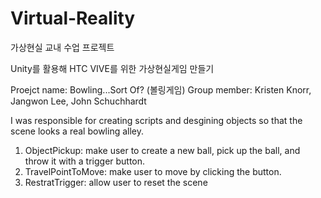 # Virtual-Reality
가상현실 교내 수업 프로젝트

Unity를 활용해 HTC VIVE를 위한 가상현실게임 만들기

Proejct name: Bowling...Sort Of? (볼링게임)
Group member: Kristen Knorr, Jangwon Lee, John Schuchhardt

I was responsible for creating scripts and desgining objects so that the scene looks a real bowling alley.

1. ObjectPickup: make user to create a new ball, pick up the ball, and throw it with a trigger button.
2. TravelPointToMove: make user to move by clicking the button.
3. RestratTrigger: allow user to reset the scene
